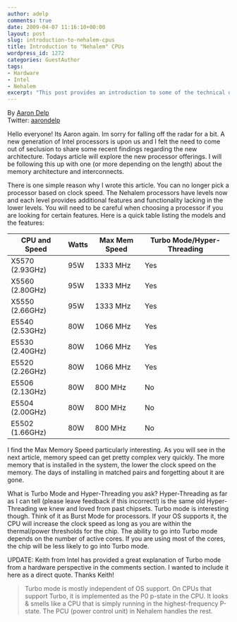 ```yaml
---
author: adelp
comments: true
date: 2009-04-07 11:16:10+00:00
layout: post
slug: introduction-to-nehalem-cpus
title: Introduction to "Nehalem" CPUs
wordpress_id: 1272
categories: GuestAuthor
tags:
- Hardware
- Intel
- Nehalem
excerpt: "This post provides an introduction to some of the technical details surrounding Intel's new Nehalem CPUs."
---
```


By [Aaron Delp](http://blog.aarondelp.com/)  
Twitter: [aarondelp](http://twitter.com/aarondelp)

Hello everyone! Its Aaron again. Im sorry for falling off the radar for a bit. A new generation of Intel processors is upon us and I felt the need to come out of seclusion to share some recent findings regarding the new architecture. Todays article will explore the new processor offerings. I will be following this up with one (or more depending on the length) about the memory architecture and interconnects.

There is one simple reason why I wrote this article. You can no longer pick a processor based on clock speed. The Nehalem processors have levels now and each level provides additional features and functionality lacking in the lower levels. You will need to be careful when choosing a processor if you are looking for certain features. Here is a quick table listing the models and the features:

| CPU and Speed   | Watts | Max Mem Speed | Turbo Mode/Hyper-Threading |
|-----------------|-------|---------------|----------------------------|
| X5570 (2.93GHz) | 95W   | 1333 MHz      | Yes                        |
| X5560 (2.80GHz) | 95W   | 1333 MHz      | Yes                        |
| X5550 (2.66GHz) | 95W   | 1333 MHz      | Yes                        |
| E5540 (2.53GHz) | 80W   | 1066 MHz      | Yes                        |
| E5530 (2.40GHz) | 80W   | 1066 MHz      | Yes                        |
| E5520 (2.26GHz) | 80W   | 1066 MHz      | Yes                        |
| E5506 (2.13GHz) | 80W   | 800 MHz       | No                         |
| E5504 (2.00GHz) | 80W   | 800 MHz       | No                         |
| E5502 (1.66GHz) | 80W   | 800 MHz       | No                         |

I find the Max Memory Speed particularly interesting. As you will see in the next article, memory speed can get pretty complex very quickly. The more memory that is installed in the system, the lower the clock speed on the memory. The days of installing in matched pairs and forgetting about it are gone.

What is Turbo Mode and Hyper-Threading you ask? Hyper-Threading as far as I can tell (please leave feedback if this incorrect!) is the same old Hyper-Threading we knew and loved from past chipsets. Turbo mode is interesting though. Think of it as Burst Mode for processors. If your OS supports it, the CPU will increase the clock speed as long as you are within the thermal/power thresholds for the chip. The ability to go into Turbo mode depends on the number of active cores. If you are using most of the cores, the chip will be less likely to go into Turbo mode.

UPDATE: Keith from Intel has provided a great explanation of Turbo mode from a hardware perspective in the comments section. I wanted to include it here as a direct quote. Thanks Keith!

>Turbo mode is mostly independent of OS support. On CPUs that support Turbo, it is implemented as the P0 p-state in the CPU. It looks & smells like a CPU that is simply running in the highest-frequency P-state. The PCU (power control unit) in Nehalem handles the rest.
